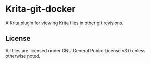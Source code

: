 # Krita-git-docker
A Krita plugin for viewing Krita files in other git revisions.

## License

All files are licensed under GNU General Public License v3.0 unless otherwise noted.
